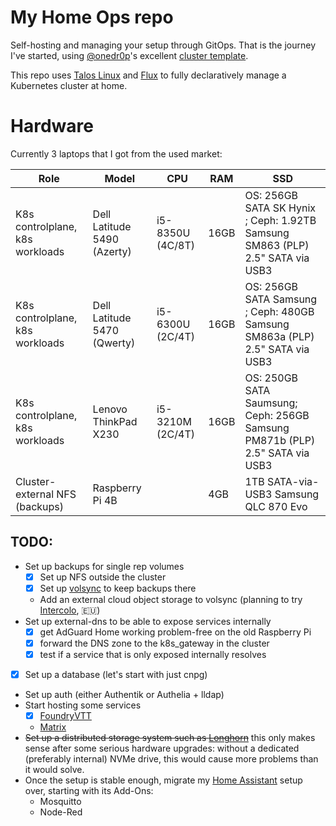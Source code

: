 # My Home Ops repo

Self-hosting and managing your setup through GitOps.
That is the journey I've started, using [@onedr0p](https://github.com/onedr0p)'s excellent [cluster template](https://github.com/onedr0p/cluster-template).

This repo uses [Talos Linux](https://www.talos.dev/) and [Flux](https://fluxcd.io/) to fully declaratively manage a Kubernetes cluster at home.

# Hardware

Currently 3 laptops that I got from the used market:

| Role | Model | CPU | RAM | SSD |
| ------------- | ------------- | -------------- | -------------- |-------|
| K8s controlplane, k8s workloads | Dell Latitude 5490 (Azerty) | i5-8350U (4C/8T) | 16GB | OS: 256GB SATA SK Hynix ; Ceph: 1.92TB Samsung SM863 (PLP) 2.5" SATA via USB3  |
| K8s controlplane, k8s workloads | Dell Latitude 5470 (Qwerty) | i5-6300U (2C/4T) | 16GB | OS: 256GB SATA Samsung ; Ceph: 480GB Samsung SM863a (PLP) 2.5" SATA via USB3 |
| K8s controlplane, k8s workloads | Lenovo ThinkPad X230 | i5-3210M (2C/4T) | 16GB | OS: 250GB SATA Saumsung; Ceph: 256GB Samsung PM871b (PLP) 2.5" SATA via USB3 |
| Cluster-external NFS (backups) | Raspberry Pi 4B |  | 4GB | 1TB SATA-via-USB3 Samsung QLC 870 Evo |


## TODO:

* Set up backups for single rep volumes
  - [x] Set up NFS outside the cluster
  - [x] Set up [volsync](https://volsync.readthedocs.io/en/stable/) to keep backups there
  - Add an external cloud object storage to volsync (planning to try [Intercolo](https://www.intercolo.net/en/object-storage), :eu:)
* Set up external-dns to be able to expose services internally
  - [x] get AdGuard Home working problem-free on the old Raspberry Pi
  - [x] forward the DNS zone to the k8s_gateway in the cluster
  - [x] test if a service that is only exposed internally resolves
* [x] Set up a database (let's start with just cnpg)
* Set up auth (either Authentik or Authelia + lldap)
* Start hosting some services
  - [x] [FoundryVTT](https://foundryvtt.com/)
  - [Matrix](https://element.io/)
* ~~Set up a distributed storage system such as [Longhorn](https://longhorn.io/)~~ this only makes sense after some serious hardware upgrades: without a dedicated (preferably internal) NVMe drive, this would cause more problems than it would solve.
* Once the setup is stable enough, migrate my [Home Assistant](https://www.home-assistant.io/) setup over, starting with its Add-Ons:
  - Mosquitto
  - Node-Red
